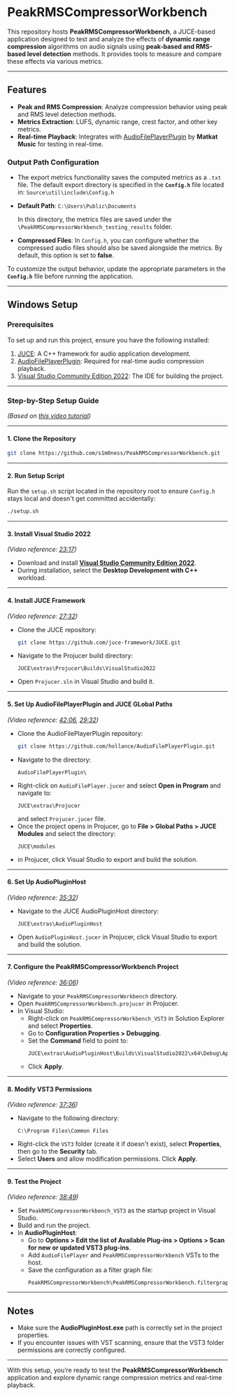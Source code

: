 
# PeakRMSCompressorWorkbench

This repository hosts **PeakRMSCompressorWorkbench**, a JUCE-based application designed to test and analyze the effects of **dynamic range compression** algorithms on audio signals using **peak-based and RMS-based level detection** methods. It provides tools to measure and compare these effects via various metrics.

---

## Features

- **Peak and RMS Compression**: Analyze compression behavior using peak and RMS level detection methods.
- **Metrics Extraction**: LUFS, dynamic range, crest factor, and other key metrics.
- **Real-time Playback**: Integrates with [AudioFilePlayerPlugin](https://github.com/hollance/AudioFilePlayerPlugin) by **Matkat Music** for testing in real-time.

### Output Path Configuration
- The export metrics functionality saves the computed metrics as a `.txt` file. The default export directory is specified in the **`Config.h`** file located in:
`Source\util\include\Config.h`

- **Default Path**: 
  `C:\Users\Public\Documents`

  In this directory, the metrics files are saved under the `\PeakRMSCompressorWorkbench_testing_results` folder.

- **Compressed Files**:
  In `Config.h`, you can configure whether the compressed audio files should also be saved alongside the metrics. By default, this option is set to **false**.

To customize the output behavior, update the appropriate parameters in the **`Config.h`** file before running the application.

---

## Windows Setup

### Prerequisites

To set up and run this project, ensure you have the following installed:

1. [JUCE](https://juce.com/): A C++ framework for audio application development.
2. [AudioFilePlayerPlugin](https://github.com/hollance/AudioFilePlayerPlugin): Required for real-time audio compression playback.
3. [Visual Studio Community Edition 2022](https://visualstudio.microsoft.com/): The IDE for building the project.

---

### Step-by-Step Setup Guide
*(Based on [this video tutorial](https://youtu.be/Mo0Oco3Vimo?si=Sj4i6uZfiMJ6dL5S&t=1360))*

---

#### 1. Clone the Repository
```bash
git clone https://github.com/s1m0ness/PeakRMSCompressorWorkbench.git
```

---

#### 2. Run Setup Script
Run the `setup.sh` script located in the repository root to ensure `Config.h` stays local and doesn't get committed accidentally:
```bash
./setup.sh
```

---

#### 3. Install Visual Studio 2022
*(Video reference: [23:17](https://youtu.be/Mo0Oco3Vimo?si=KT-B_rA4bZAtaKIj&t=1397))*
- Download and install **[Visual Studio Community Edition 2022](https://visualstudio.microsoft.com/)**.
- During installation, select the **Desktop Development with C++** workload.

---

#### 4. Install JUCE Framework
*(Video reference: [27:32](https://youtu.be/Mo0Oco3Vimo?si=JDXoQBc6IURfOlis&t=1652))*
- Clone the JUCE repository:
  ```bash
  git clone https://github.com/juce-framework/JUCE.git
  ```
- Navigate to the Projucer build directory:
  ```plaintext
  JUCE\extras\Projucer\Builds\VisualStudio2022
  ```
- Open `Projucer.sln` in Visual Studio and build it.

---

#### 5. Set Up AudioFilePlayerPlugin and JUCE GLobal Paths
*(Video reference: [42:06](https://youtu.be/Mo0Oco3Vimo?si=l5YVJTxdnHX2p-Gb&t=2526), [29:32](https://youtu.be/Mo0Oco3Vimo?si=uqpybmnKDi5PjgDB&t=1772))*
- Clone the AudioFilePlayerPlugin repository:
  ```bash
  git clone https://github.com/hollance/AudioFilePlayerPlugin.git
  ```
- Navigate to the directory:
  ```plaintext
  AudioFilePlayerPlugin\
  ```
- Right-click on `AudioFilePlayer.jucer` and select **Open in Program** and navigate to:
  ```plaintext
  JUCE\extras\Projucer
  ```
  and select `Projucer.jucer` file.
- Once the project opens in Projucer, go to **File > Global Paths > JUCE Modules** and select the directory:
  ```plaintext
  JUCE\modules
  ```
- in Projucer, click Visual Studio to export and build the solution.
---

#### 6. Set Up AudioPluginHost
*(Video reference: [35:32](https://youtu.be/Mo0Oco3Vimo?si=WoisnAayUc8t_EST&t=2132))*
- Navigate to the JUCE AudioPluginHost directory:
  ```plaintext
  JUCE\extras\AudioPluginHost
  ```
- Open `AudioPluginHost.jucer` in Projucer, click Visual Studio to export and build the solution.

---

#### 7. Configure the PeakRMSCompressorWorkbench Project
*(Video reference: [36:06](https://youtu.be/Mo0Oco3Vimo?si=rt7h6I_aILSQKOo4&t=2166))*
- Navigate to your `PeakRMSCompressorWorkbench` directory.
- Open `PeakRMSCompressorWorkbench.projucer` in Projucer.
- In Visual Studio:
  - Right-click on `PeakRMSCompressorWorkbench_VST3` in Solution Explorer and select **Properties**.
  - Go to **Configuration Properties > Debugging**.
  - Set the **Command** field to point to:
    ```plaintext
    JUCE\extras\AudioPluginHost\Builds\VisualStudio2022\x64\Debug\App\AudioPluginHost.exe
    ```
  - Click **Apply**.

---

#### 8. Modify VST3 Permissions
*(Video reference: [37:36](https://youtu.be/Mo0Oco3Vimo?si=sD74MpbJAyOmU3MD&t=2256))*
- Navigate to the following directory:
  ```plaintext
  C:\Program Files\Common Files
  ```
- Right-click the `VST3` folder (create it if doesn't exist), select **Properties**, then go to the **Security** tab.
- Select **Users** and allow modification permissions. Click **Apply**.

---

#### 9. Test the Project
*(Video reference: [38:49](https://youtu.be/Mo0Oco3Vimo?si=4A2KMZ622XDUdusK&t=2329))*
- Set `PeakRMSCompressorWorkbench_VST3` as the startup project in Visual Studio.
- Build and run the project.
- In **AudioPluginHost**:
  - Go to **Options > Edit the list of Available Plug-ins > Options > Scan for new or updated VST3 plug-ins**.
  - Add `AudioFilePlayer` and `PeakRMSCompressorWorkbench` VSTs to the host.
  - Save the configuration as a filter graph file:
    ```plaintext
    PeakRMSCompressorWorkbench\PeakRMSCompressorWorkbench.filtergraph
    ```

---

## Notes
- Make sure the **AudioPluginHost.exe** path is correctly set in the project properties.
- If you encounter issues with VST scanning, ensure that the VST3 folder permissions are correctly configured.

---

With this setup, you’re ready to test the **PeakRMSCompressorWorkbench** application and explore dynamic range compression metrics and real-time playback.
